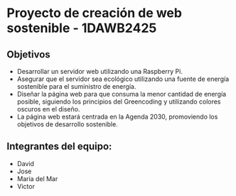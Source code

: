 # Proyecto de creación de web sostenible - 1DAWB2425

## Objetivos
- Desarrollar un servidor web utilizando una Raspberry Pi.
- Asegurar que el servidor sea ecológico utilizando una fuente de energía sostenible para el suministro de energía.
- Diseñar la página web para que consuma la menor cantidad de energía posible, siguiendo los principios del Greencoding y utilizando colores oscuros en el diseño.
- La página web estará centrada en la Agenda 2030, promoviendo los objetivos de desarrollo sostenible.

## Integrantes del equipo:
- David
- Jose
- Maria del Mar
- Victor
